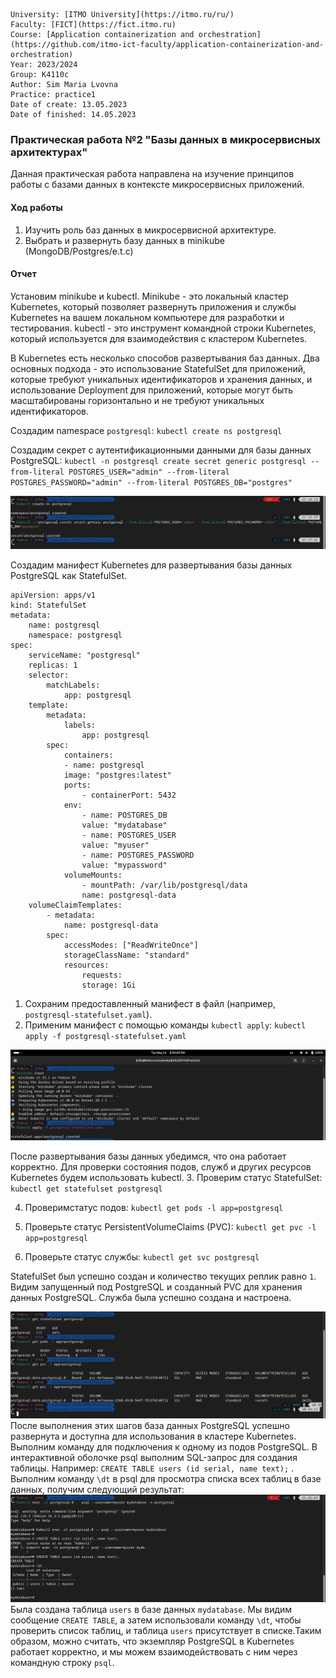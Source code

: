 ```
University: [ITMO University](https://itmo.ru/ru/)
Faculty: [FICT](https://fict.itmo.ru)
Course: [Application containerization and orchestration](https://github.com/itmo-ict-faculty/application-containerization-and-orchestration)
Year: 2023/2024
Group: K4110c
Author: Sim Maria Lvovna
Practice: practice1
Date of create: 13.05.2023
Date of finished: 14.05.2023
```

### Практическая работа №2 "Базы данных в микросервисных архитектурах"

Данная практическая работа направлена на изучение принципов работы с базами данных в контексте микросервисных приложений.
#### Ход работы
1. Изучить роль баз данных в микросервисной архитектуре.
2. Выбрать и развернуть базу данных в minikube (MongoDB/Postgres/e.t.c)

#### Отчет

Установим minikube и kubectl.
Minikube - это локальный кластер Kubernetes, который позволяет развернуть приложения и службы Kubernetes на вашем локальном компьютере для разработки и тестирования.
kubectl - это инструмент командной строки Kubernetes, который используется для взаимодействия с кластером Kubernetes.

В Kubernetes есть несколько способов развертывания баз данных. Два основных подхода - это использование StatefulSet для приложений, которые требуют уникальных идентификаторов и хранения данных, и использование Deployment для приложений, которые могут быть масштабированы горизонтально и не требуют уникальных идентификаторов.

Создадим namespace `postgresql`:
`kubectl create ns postgresql`

Создадим секрет с аутентификационными данными для базы данных PostgreSQL:
`kubectl -n postgresql create secret generic postgresql --from-literal POSTGRES_USER="admin" --from-literal POSTGRES_PASSWORD="admin" --from-literal POSTGRES_DB="postgres"`

![img1](image1.png)

Создадим манифест Kubernetes для развертывания базы данных PostgreSQL как StatefulSet.

```
apiVersion: apps/v1
kind: StatefulSet
metadata:
	name: postgresql
	namespace: postgresql
spec:
	serviceName: "postgresql"
	replicas: 1
	selector:
		matchLabels:
			app: postgresql
	template:
		metadata:
			labels:
				app: postgresql
		spec:
			containers:
			- name: postgresql
			image: "postgres:latest"
			ports:
				- containerPort: 5432
			env:
				- name: POSTGRES_DB
				value: "mydatabase"
				- name: POSTGRES_USER
				value: "myuser"
				- name: POSTGRES_PASSWORD
				value: "mypassword"
			volumeMounts:
				- mountPath: /var/lib/postgresql/data
				name: postgresql-data
	volumeClaimTemplates:
		- metadata:
			name: postgresql-data
		spec:
			accessModes: ["ReadWriteOnce"]
			storageClassName: "standard"
			resources:
				requests:
				storage: 1Gi
```

1. Сохраним предоставленный манифест в файл (например, `postgresql-statefulset.yaml`).
2. Применим манифест с помощью команды `kubectl apply`:
	`kubectl apply -f postgresql-statefulset.yaml`
	
![img2](image2.png)

После развертывания базы данных убедимся, что она работает корректно. Для проверки состояния подов, служб и других ресурсов Kubernetes будем использовать kubectl.
3. Проверим статус StatefulSet:
	`kubectl get statefulset postgresql`

4. Проверимстатус подов:
	`kubectl get pods -l app=postgresql`

 5. Проверьте статус PersistentVolumeClaims (PVC):
	`kubectl get pvc -l app=postgresql`

 6. Проверьте статус службы:
	`kubectl get svc postgresql`

StatefulSet был успешно создан и количество текущих реплик равно `1`. Видим запущенный под PostgreSQL и созданный PVC для хранения данных PostgreSQL.
Служба была успешно создана и настроена.

![img3](image3.png)
После выполнения этих шагов база данных PostgreSQL успешно развернута и доступна для использования в кластере Kubernetes.
Выполним команду для подключения к одному из подов PostgreSQL. В интерактивной оболочке psql выполним SQL-запрос для создания таблицы. Например: `CREATE TABLE users (id serial, name text);` . Выполним команду `\dt` в psql для просмотра списка всех таблиц в базе данных, получим следующий результат:
![img4](image4.png)
Была создана таблица `users` в базе данных `mydatabase`. Мы видим сообщение `CREATE TABLE`, а затем использовали команду `\dt`, чтобы проверить список таблиц, и  таблица `users` присутствует в списке.Таким образом, можно считать, что экземпляр PostgreSQL в Kubernetes работает корректно, и мы можем взаимодействовать с ним через командную строку `psql`. 